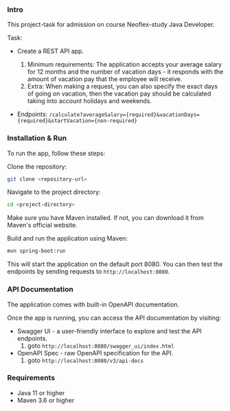 ### Intro

This project-task for admission on course Neoflex-study Java Developer.

Task:
- Create a REST API app.
    1. Minimum requirements: The application accepts your average salary for 12 months and the number of vacation days - it responds with the amount of vacation pay that the employee will receive.
    2. Extra: When making a request, you can also specify the exact days of going on vacation, then the vacation pay should be calculated taking into account holidays and weekends.

- Endpoints:
        `/calculate?averageSalary={required}&vacationDays={required}&startVacation={non-required}`

### Installation & Run

To run the app, follow these steps:

Clone the repository:
```bash
git clone <repository-url>
```

Navigate to the project directory:
```bash
cd <project-directory>
```

Make sure you have Maven installed. If not, you can download it from Maven's official website.

Build and run the application using Maven:
```bash
mvn spring-boot:run
```

This will start the application on the default port 8080. You can then test the endpoints by sending requests to `http://localhost:8080`.

### API Documentation

The application comes with built-in OpenAPI documentation.

Once the app is running, you can access the API documentation by visiting:
- Swagger UI - a user-friendly interface to explore and test the API endpoints.
    1. goto `http://localhost:8080/swagger_ui/index.html`
- OpenAPI Spec - raw OpenAPI specification for the API.
    1. goto `http://localhost:8080/v3/api-docs`

### Requirements
- Java 11 or higher
- Maven 3.6 or higher
